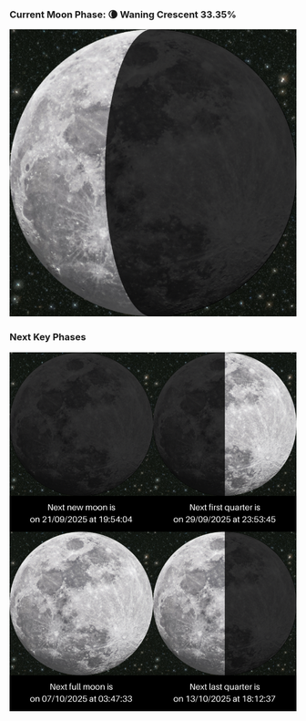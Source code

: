 ### Current Moon Phase: 🌘 Waning Crescent 33.35%
![Moon Phase](moonphase.png)
### Next Key Phases
![Gallery](gallery.png)